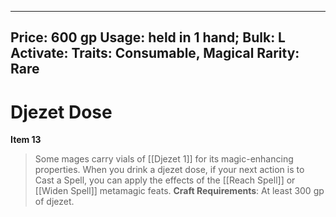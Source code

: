 
---
Price: 600 gp
Usage: held in 1 hand;
Bulk: L
Activate: 
Traits: Consumable, Magical
Rarity: Rare
---

# Djezet Dose

**Item 13**

> Some mages carry vials of [[Djezet 1]] for its magic-enhancing properties. When you drink a djezet dose, if your next action is to Cast a Spell, you can apply the effects of the [[Reach Spell]] or [[Widen Spell]] metamagic feats.
**Craft Requirements**: At least 300 gp of djezet.
